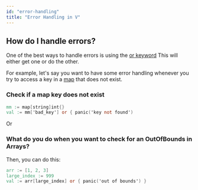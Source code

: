 ```yaml
---
id: "error-handling"
title: "Error Handling in V"
---
```


## How do I handle errors?

One of the best ways to handle errors is using the [or keyword](keywords/or)
This will either get one or do the other.

For example, let's say you want to have some error handling whenever you try to access a key in a [map](complex_types/maps) that does not exist.

### Check if a map key does not exist

```v
mm := map[string]int{}
val := mm['bad_key'] or { panic('key not found') 
```

Or

### What do you do when you want to check for an OutOfBounds in Arrays?

Then, you can do this:
```v
arr := [1, 2, 3]
large_index := 999
val := arr[large_index] or { panic('out of bounds') }
```